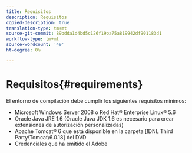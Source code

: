 ```yaml
---
title: Requisitos
description: Requisitos
copied-description: true
translation-type: tm+mt
source-git-commit: 89bdda1d4bd5c126f19ba75a819942df901183d1
workflow-type: tm+mt
source-wordcount: '49'
ht-degree: 0%

---
```



# Requisitos{#requirements}

El entorno de compilación debe cumplir los siguientes requisitos mínimos:

* Microsoft Windows Server 2008 o Red Hat® Enterprise Linux® 5.6
* Oracle Java JRE 1.6 (Oracle Java JDK 1.6 es necesario para crear extensiones de autorización personalizadas)
* Apache Tomcat® 6 que está disponible en la carpeta [!DNL Third Party\Tomcat\6.0.18] del DVD
* Credenciales que ha emitido el Adobe


